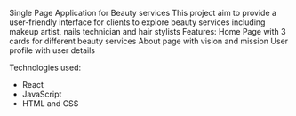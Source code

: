 Single Page Application for Beauty services
This project aim to provide a user-friendly interface for clients to explore beauty services
including makeup artist, nails technician and hair stylists
Features:
Home Page with 3 cards for different beauty services
About page with vision and mission
User profile with user details

Technologies used: 
- React
- JavaScript
- HTML and CSS
